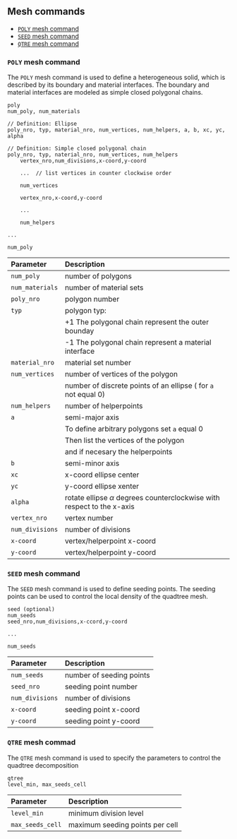 
## Mesh commands

- [`POLY` mesh command](#poly)
- [`SEED` mesh command](#seed)
- [`QTRE` mesh command](#qtre)

### `POLY` mesh command <a name="poly"></a>

The `POLY` mesh command is used to define a heterogeneous solid, which is
described by its boundary and material interfaces. The boundary and material
interfaces are modeled as simple closed polygonal chains.


```
poly
num_poly, num_materials

// Definition: Ellipse
poly_nro, typ, material_nro, num_vertices, num_helpers, a, b, xc, yc, alpha

// Definition: Simple closed polygonal chain
poly_nro, typ, naterial_nro, num_vertices, num_helpers
    vertex_nro,num_divisions,x-coord,y-coord

    ...  // list vertices in counter clockwise order

    num_vertices

    vertex_nro,x-coord,y-coord

    ...

    num_helpers

...

num_poly
```

| Parameter | Description |
| :--- | :--- |
| `num_poly` | number of polygons |
| `num_materials` | number of material sets|
| `poly_nro` | polygon number |
| `typ` | polygon typ:  |
|       |   +1 The polygonal chain represent the outer bounday |
|       |   -1 The polygonal chain represent a material interface |
| `material_nro` | material set number |
| `num_vertices` | number of vertices of the polygon | 
|                | number of discrete points of an  ellipse ( for `a` not equal 0) |
| `num_helpers` | number of helperpoints |
| `a` | semi-major axis |
|     | To define arbitrary polygons set `a` equal 0 |
|     | Then list the vertices of the polygon  | 
|     | and if necesary the helperpoints |
| `b` | semi-minor axis |
| `xc` | x-coord ellipse center |
| `yc` | y-coord ellipse xenter |
| `alpha` | rotate ellipse $\alpha$ degrees counterclockwise with respect to the x-axis |
| `vertex_nro` |  vertex number |
| `num_divisions` | number of divisions |
| `x-coord` | vertex/helperpoint x-coord |
| `y-coord` | vertex/helperpoint y-coord |


### `SEED` mesh command <a name="seed"></a>
The `SEED` mesh command is used to define seeding points. The seeding points
can be used to control the local density of the quadtree mesh.

```
seed (optional)
num_seeds
seed_nro,num_divisions,x-ccord,y-coord

...

num_seeds
```



| Parameter | Description |
| :--- | :--- |
| `num_seeds` | number of seeding points |
| `seed_nro` |  seeding point number |
| `num_divisions` | number of divisions |
| `x-coord` | seeding point x-coord |
| `y-coord` | seeding point y-coord |

### `QTRE` mesh commad <a name="qtre"></a>
The `QTRE` mesh command is used to specify the parameters to control the quadtree
decomposition


```
qtree
level_min, max_seeds_cell

```


| Parameter | Description |
| :--- | :--- |
| `level_min` |  minimum division level |
| `max_seeds_cell` |  maximum seeding points per cell |



